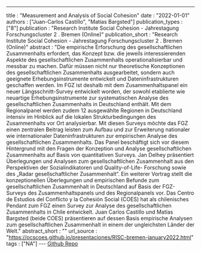 ---
title : "Measurement and Analysis of Social Cohesion"
date : "2022-01-01"
authors : ["Juan-Carlos Castillo", "Matias Bargsted"]
publication_types : ["8"]
publication : "Research Institute Social Cohesion - Jahrestagung Forschungscluster 2 . Bremen  (Online)"
publication_short : "Research Institute Social Cohesion - Jahrestagung Forschungscluster 2 . Bremen  (Online)"
abstract : "Die empirische Erforschung des gesellschaftlichen Zusammenhalts erfordert, das Konzept bzw. die jeweils interessierenden Aspekte des gesellschaftlichen Zusammenhalts operationalisierbar und messbar zu machen. Dafür müssen nicht nur theoretische Konzeptionen des gesellschaftlichen Zusammenhalts ausgearbeitet, sondern auch geeignete Erhebungsinstrumente entwickelt und Dateninfrastrukturen geschaffen werden. Im FGZ ist deshalb mit dem Zusammenhaltspanel ein neuer Längsschnitt-Survey entwickelt worden, der sowohl etablierte wie neuartige Erhebungsinstrumente zur systematischen Analyse des gesellschaftlichen Zusammenhalts in Deutschland enthält. Mit dem Regionalpanel werden zudem 12 ausgewählte Regionen in Deutschland intensiv im Hinblick auf die lokalen Strukturbedingungen des Zusammenhalts vor Ort analysierbar. Mit diesen Surveys möchte das FGZ einen zentralen Beitrag leisten zum Aufbau und zur Erweiterung nationaler wie internationaler Dateninfrastrukturen zur empirischen Analyse des gesellschaftlichen Zusammenhalts. Das Panel beschäftigt sich vor diesem Hintergrund mit den Fragen der Konzeption und Analyse gesellschaftlichen Zusammenhalts auf Basis von quantitativen Surveys. Jan Delhey präsentiert Überlegungen und Analysen zum gesellschaftlichen Zusammenhalt aus den Perspektiven der Sozialindikatoren und Quality-of-Life- Forschung sowie des „Radar gesellschaftlicher Zusammenhalt“. Ein weiterer Vortrag stellt die konzeptionellen Überlegungen und empirischen Befunde zum gesellschaftlichen Zusammenhalt in Deutschland auf Basis der FGZ-Surveys des Zusammenhaltspanels und des Regionalpanels vor. Das Centro de Estudios del Conflicto y la Cohesión Social (COES) hat als chilenisches Pendant zum FGZ einen Survey zur Analyse des gesellschaftlichen Zusammenhalts in Chile entwickelt. Juan Carlos Castillo und Matías Bargsted (beide COES) präsentieren auf dessen Basis empirische Analysen zum gesellschaftlichen Zusammenhalt in einem der ungleichsten Länder der Welt."
abstract_short : ""
url_source : "https://ocscoes.github.io/presentaciones/RISC-bremen-january2022.html"
tags : ["NA"]
--- [Github Repo](https://github.com/ocscoes/presentaciones)
